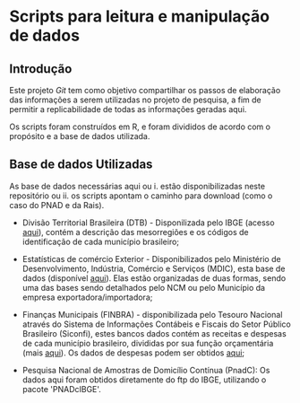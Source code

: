 # Scripts para leitura e manipulação de dados

## Introdução

Este projeto *Git* tem como objetivo compartilhar os passos de elaboração das informações a serem utilizadas no projeto de pesquisa, 
a fim de permitir a replicabilidade de todas as informações geradas aqui.

Os scripts foram construídos em R, e foram divididos de acordo com o propósito e a base de dados utilizada. 

## Base de dados Utilizadas

As base de dados necessárias aqui ou i. estão disponibilizadas neste repositório ou ii. os scripts apontam o caminho para download (como o caso do PNAD e da Rais).

- Divisão Territorial Brasileira  (DTB) - Disponilizada pelo IBGE (acesso [aqui](https://www.ibge.gov.br/geociencias/organizacao-do-territorio/estrutura-territorial/23701-divisao-territorial-brasileira.html)), contém a descrição das mesorregiões e os códigos de identificação de cada município brasileiro;

- Estatísticas de comércio Exterior - Disponibilizados pelo Ministério de Desenvolvimento, Indústria, Comércio e Serviços (MDIC), esta base de dados (disponível [aqui](https://www.gov.br/mdic/pt-br/assuntos/comercio-exterior/estatisticas/base-de-dados-bruta)). Elas estão organizadas de duas formas, sendo uma das bases sendo detalhados pelo NCM ou pelo
    Município da empresa exportadora/importadora;

- Finanças Municipais (FINBRA) - disponibilizada pelo Tesouro Nacional através do Sistema de Informações Contábeis e Fiscais do Setor Público Brasileiro (Siconfi), estes bancos 
    dados contém as receitas e despesas de cada município brasileiro, divididas por sua função orçamentária (mais [aqui](https://portaldatransparencia.gov.br/pagina-interna/603317-funcao-e-subfuncao)). Os dados de despesas podem ser obtidos [aqui](https://siconfi.tesouro.gov.br/siconfi/pages/public/conteudo/conteudo.jsf);

- Pesquisa Nacional de Amostras de Domicílio Contínua (PnadC): Os dados aqui foram obtidos diretamente do ftp do IBGE, utilizando o pacote 'PNADcIBGE'.